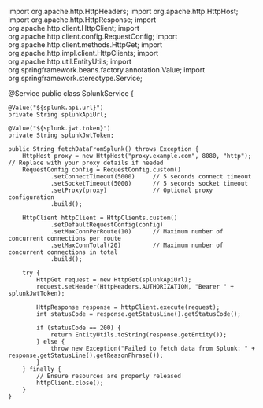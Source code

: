 import org.apache.http.HttpHeaders;
import org.apache.http.HttpHost;
import org.apache.http.HttpResponse;
import org.apache.http.client.HttpClient;
import org.apache.http.client.config.RequestConfig;
import org.apache.http.client.methods.HttpGet;
import org.apache.http.impl.client.HttpClients;
import org.apache.http.util.EntityUtils;
import org.springframework.beans.factory.annotation.Value;
import org.springframework.stereotype.Service;

@Service
public class SplunkService {

    @Value("${splunk.api.url}")
    private String splunkApiUrl;

    @Value("${splunk.jwt.token}")
    private String splunkJwtToken;

    public String fetchDataFromSplunk() throws Exception {
        HttpHost proxy = new HttpHost("proxy.example.com", 8080, "http"); // Replace with your proxy details if needed
        RequestConfig config = RequestConfig.custom()
                .setConnectTimeout(5000)     // 5 seconds connect timeout
                .setSocketTimeout(5000)      // 5 seconds socket timeout
                .setProxy(proxy)             // Optional proxy configuration
                .build();

        HttpClient httpClient = HttpClients.custom()
                .setDefaultRequestConfig(config)
                .setMaxConnPerRoute(10)      // Maximum number of concurrent connections per route
                .setMaxConnTotal(20)         // Maximum number of concurrent connections in total
                .build();

        try {
            HttpGet request = new HttpGet(splunkApiUrl);
            request.setHeader(HttpHeaders.AUTHORIZATION, "Bearer " + splunkJwtToken);

            HttpResponse response = httpClient.execute(request);
            int statusCode = response.getStatusLine().getStatusCode();

            if (statusCode == 200) {
                return EntityUtils.toString(response.getEntity());
            } else {
                throw new Exception("Failed to fetch data from Splunk: " + response.getStatusLine().getReasonPhrase());
            }
        } finally {
            // Ensure resources are properly released
            httpClient.close();
        }
    }
